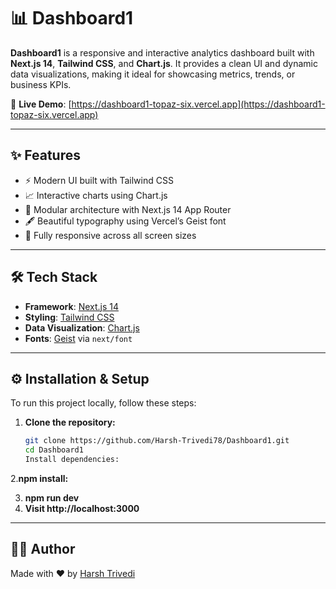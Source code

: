 # 📊 Dashboard1

**Dashboard1** is a responsive and interactive analytics dashboard built with **Next.js 14**, **Tailwind CSS**, and **Chart.js**. It provides a clean UI and dynamic data visualizations, making it ideal for showcasing metrics, trends, or business KPIs.

🔗 **Live Demo**: [https://dashboard1-topaz-six.vercel.app](https://dashboard1-topaz-six.vercel.app)

---

## ✨ Features

- ⚡ Modern UI built with Tailwind CSS
- 📈 Interactive charts using Chart.js
- 🧩 Modular architecture with Next.js 14 App Router
- 🖋️ Beautiful typography using Vercel’s Geist font
- 📱 Fully responsive across all screen sizes

---

## 🛠️ Tech Stack

- **Framework**: [Next.js 14](https://nextjs.org/)
- **Styling**: [Tailwind CSS](https://tailwindcss.com/)
- **Data Visualization**: [Chart.js](https://www.chartjs.org/)
- **Fonts**: [Geist](https://vercel.com/font) via `next/font`

---
## ⚙️ Installation & Setup

To run this project locally, follow these steps:

1. **Clone the repository:**

   ```bash
   git clone https://github.com/Harsh-Trivedi78/Dashboard1.git
   cd Dashboard1
   Install dependencies:
2.**npm install:**
   
3. **npm run dev** 
4. **Visit http://localhost:3000**  
---

## 🧑‍💻 Author

Made with ❤️ by [Harsh Trivedi](https://github.com/Harsh-Trivedi78)
